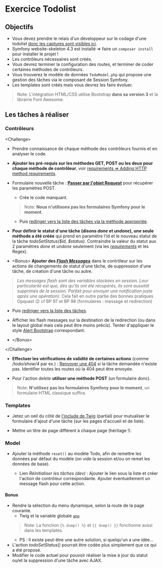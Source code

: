 # Exercice Todolist

## Objectifs

- Vous devez prendre le relais d'un développeur sur le codage d'une todolist [donc les captures sont visibles ici](https://github.com/O-clock-Alumni/fiches-recap/tree/master/symfony/themes/img/todolist).
- Symfony website-skeleton 4.3 est installé => faire un `composer install` pour installer le projet !
- Les contrôleurs nécessaires sont créés.
- Vous devrez terminer la configuration des routes, et terminer de coder certaines méthodes de contrôleurs.
- Vous trouverez le modèle de données `TodoModel.php` qui propose une gestion des tâches via le composant de Session Symfony.
- Les templates sont créés mais vous devrez les faire évoluer.

> Note: L'intégration HTML/CSS utilise Bootstrap **dans sa version 3** et la librairie Font Awesome.

## Les tâches à réaliser

### Contrôleurs

&lt;Challenge&gt;
- Prendre connaissance de chaque méthode des contrôleurs fournis et en analyser le code.

- **Ajouter les pré-requis sur les méthodes GET, POST ou les deux pour chaque méthode de contrôleur**, voir [requirements => Adding HTTP method requirements](https://symfony.com/doc/current/routing.html#matching-http-methods).

- Formulaire nouvelle tâche : [**Passer par l'objet Request**](http://symfony.com/doc/current/controller.html#the-request-and-response-object) pour récupérer les paramètres POST.
   - Crée le code manquant.
    > Note: **Nous n'utilisons pas les formulaires Symfony pour le moment**.
   - Puis [rediriger vers la liste des tâches via la méthode appropriée](https://symfony.com/doc/current/controller.html#redirecting).


- **Pour définir le statut d'une tâche (disons _done_ et _undone_), une seule méthode a été créée** qui prend en paramètre l'id et le nouveau statut de la tâche _todoSetStatus($id, $status)_. Contraindre la valeur du statut aux 2 paramètres _done_ et _undone_ seulement (via les [_requirements_](https://symfony.com/doc/current/routing.html#parameters-validation) et les Regex).

- &lt;Bonus&gt; **Ajouter des _[Flash Messages](https://symfony.com/doc/current/controller.html#flash-messages)_** dans le contrôleur sur les actions de changements de statut d'une tâche, de suppression d'une tâche, de création d'une tâche ou autre.

> _Les messages flash sont des variables stockées en session. Leur particularité est que, dès qu’ils ont été récupérés, ils sont aussitôt supprimés de la session. Parfait pour envoyer une notification juste après une opération)_. Cela fait en outre partie des bonnes pratiques Opquast :wink: cf BP 97 et BP 98 (formulaires : message et redirection)

 - Puis [rediriger vers la liste des tâches](https://symfony.com/doc/current/controller.html#redirecting).

 - Afficher les flash messages sur la destination de la redirection (ou dans le layout global mais cela peut être moins précis). Tenter d'appliquer le style [Alert Bootstrap](https://getbootstrap.com/docs/3.3/components/#alerts) correspondant.

 - &lt;/Bonus&gt;

&lt;/Challenge&gt;
 

- **Effectuer les vérifications de validité de certaines actions** (comme _/todo/show/4_ par ex.) : [Renvoyer une 404](https://symfony.com/doc/current/controller.html#managing-errors-and-404-pages) si la tâche demandée n'existe pas. Identifier toutes les routes où la 404 peut être envoyée.

- Pour l'action _delete_ **utiliser une méthode POST** (un formulaire donc).

> Note: **N'utilisez pas les formulaires Symfony pour le moment**, un formulaire HTML classique suffira.

### Templates

- Jetez un oeil du côté de [l'include de Twig](https://symfony.com/doc/current/templates.html#including-templates) (partial) pour mutualiser le formulaire d'ajout d'une tâche (sur les pages d'accueil et de liste).

- Mettre un titre de page différent à chaque page (héritage !).

### Model

- Ajouter la méthode `reset()` au modèle Todo, afin de remettre les données par défaut du modèle (on vide la session et/ou on remet les données de base).

  - Lien _Réinitialiser les tâches (dev)_ : Ajouter le lien sous la liste et créer l'action de contrôleur correspondante. Ajouter éventuellement un message flash pour cette action.

#### Bonus

- Rendre la sélection du menu dynamique, selon la route de la page courante.
   - Twig et la variable globale [`app`](https://symfony.com/doc/current/templates.html#the-app-global-variable)
   > Note: La fonction `{% dump() %}` et `{{ dump() }}` fonctionne aussi dans les templates.
   - PS : Il existe peut-être une autre solution, si quelqu'un a une idée...
- L'action _todoSetStatus()_ pourrait être codée plus simplement que ce qui a été proposé.
- Modifier le code actuel pour pouvoir réaliser la mise à jour du statut ou/et la suppression d'une tâche avec AJAX.
